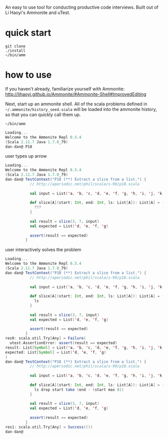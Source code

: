 An easy to use tool for conducting productive code interviews. Built out of Li Haoyi's Ammonite and uTest.

# quick start
```
git clone
./install
~/bin/amm
```

# how to use

If you haven't already, familiarize yourself with Ammonite:
http://lihaoyi.github.io/Ammonite/#Ammonite-Shell#ImprovedEditing

Next, start up an ammonite shell. All of the scala problems defined in `~/.ammonite/history_seed.scala` will be loaded into the ammonite history, so that you can quickly call them up.

`~/bin/amm`

```scala
Loading...
Welcome to the Ammonite Repl 0.5.4
(Scala 2.11.7 Java 1.7.0_79)
dan-dan@ P18
```
user types up arrow
```scala
Loading...
Welcome to the Ammonite Repl 0.5.4
(Scala 2.11.7 Java 1.7.0_79)
dan-dan@ TestContext("P18 (**) Extract a slice from a list.") {
           // http://aperiodic.net/phil/scala/s-99/p18.scala
         
           val input = List('a, 'b, 'c, 'd, 'e, 'f, 'g, 'h, 'i, 'j, 'k)
           
           def slice[A](start: Int, end: Int, ls: List[A]): List[A] = {
             ???
           }
         
           val result = slice(3, 7, input)
           val expected = List('d, 'e, 'f, 'g)
         
           assert(result == expected)
         }
```
user interactively solves the problem
```scala
Loading...
Welcome to the Ammonite Repl 0.5.4
(Scala 2.11.7 Java 1.7.0_79)
dan-dan@ TestContext("P18 (**) Extract a slice from a list.") {
           // http://aperiodic.net/phil/scala/s-99/p18.scala
         
           val input = List('a, 'b, 'c, 'd, 'e, 'f, 'g, 'h, 'i, 'j, 'k)
           
           def slice[A](start: Int, end: Int, ls: List[A]): List[A] = {
             ls
           }
         
           val result = slice(3, 7, input)
           val expected = List('d, 'e, 'f, 'g)
         
           assert(result == expected)
         }
res0: scala.util.Try[Any] = Failure(
  utest.AssertionError: assert(result == expected)
result: List[Symbol] = List('a, 'b, 'c, 'd, 'e, 'f, 'g, 'h, 'i, 'j, 'k)
expected: List[Symbol] = List('d, 'e, 'f, 'g)
)
dan-dan@ TestContext("P18 (**) Extract a slice from a list.") {
           // http://aperiodic.net/phil/scala/s-99/p18.scala
         
           val input = List('a, 'b, 'c, 'd, 'e, 'f, 'g, 'h, 'i, 'j, 'k)
           
           def slice[A](start: Int, end: Int, ls: List[A]): List[A] = {
             ls drop start take (end - (start max 0))
           }
         
           val result = slice(3, 7, input)
           val expected = List('d, 'e, 'f, 'g)
         
           assert(result == expected)
         }
res1: scala.util.Try[Any] = Success(())
dan-dan@ 
```
